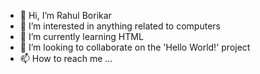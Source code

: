 - 👋 Hi, I’m Rahul Borikar
- 👀 I’m interested in anything related to computers
- 🌱 I’m currently learning HTML
- 💞️ I’m looking to collaborate on the 'Hello World!' project
- 📫 How to reach me ...

<!---
rahulborikar57/rahulborikar57 is a ✨ special ✨ repository because its `README.md` (this file) appears on your GitHub profile.
You can click the Preview link to take a look at your changes.
--->
